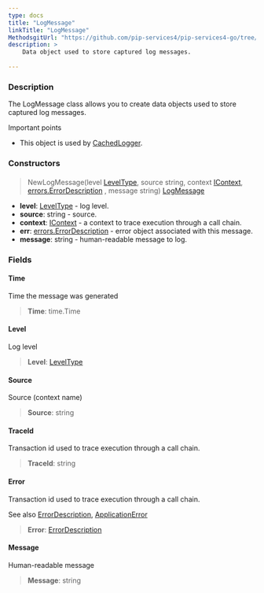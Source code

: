 ```yaml
---
type: docs
title: "LogMessage"
linkTitle: "LogMessage"
MethodsgitUrl: "https://github.com/pip-services4/pip-services4-go/tree/main/pip-services4-observability-go"
description: >
    Data object used to store captured log messages.
   
---
```


### Description

The LogMessage class allows you to create data objects used to store captured log messages.

Important points

- This object is used by [CachedLogger](../cached_logger).

### Constructors

#### 

> NewLogMessage(level [LevelType](../log_level), source string, context [IContext](../../../components/context/icontext), [errors.ErrorDescription](../../../commons/errors/error_description) , message string) [LogMessage]()

- **level**: [LevelType](../log_level) - log level.
- **source**: string - source.
- **context**: [IContext](../../../components/context/icontext) -  a context to trace execution through a call chain.
- **err**: [errors.ErrorDescription](../../../commons/errors/error_description) - error object associated with this message.
- **message**: string - human-readable message to log.


### Fields

<span class="hide-title-link">

#### Time
Time the message was generated
> **Time**: time.Time

#### Level
Log level
> **Level**: [LevelType](../log_level)

#### Source
Source (context name)
> **Source**: string

#### TraceId
Transaction id used to trace execution through a call chain.
> **TraceId**: string

#### Error
Transaction id used to trace execution through a call chain.

See also [ErrorDescription](../../../commons/errors/error_description), [ApplicationError](../../../commons/errors/application_error)
> **Error**: [ErrorDescription](../../../commons/errors/error_description)

#### Message
Human-readable message
> **Message**: string

</span>

